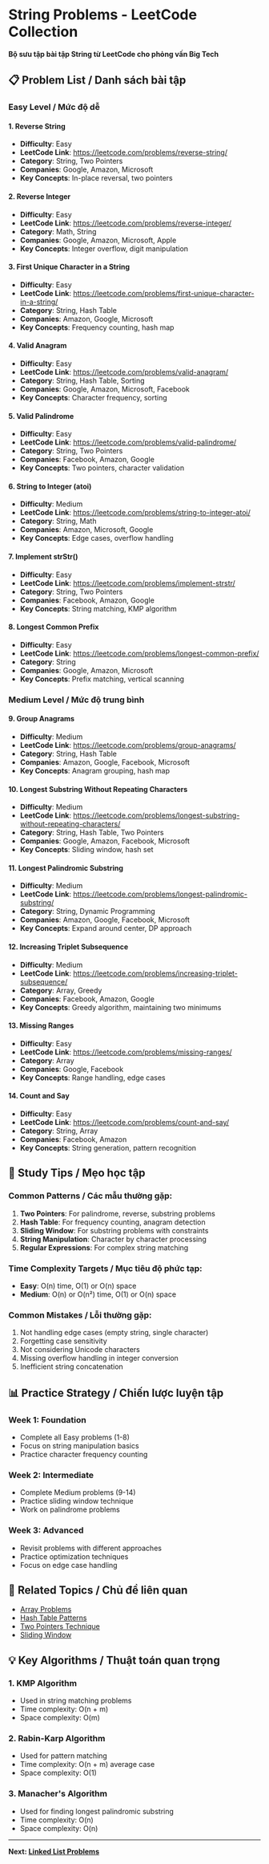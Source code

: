 # String Problems - LeetCode Collection

**Bộ sưu tập bài tập String từ LeetCode cho phỏng vấn Big Tech**

## 📋 Problem List / Danh sách bài tập

### Easy Level / Mức độ dễ

#### 1. Reverse String

- **Difficulty**: Easy
- **LeetCode Link**: https://leetcode.com/problems/reverse-string/
- **Category**: String, Two Pointers
- **Companies**: Google, Amazon, Microsoft
- **Key Concepts**: In-place reversal, two pointers

#### 2. Reverse Integer

- **Difficulty**: Easy
- **LeetCode Link**: https://leetcode.com/problems/reverse-integer/
- **Category**: Math, String
- **Companies**: Google, Amazon, Microsoft, Apple
- **Key Concepts**: Integer overflow, digit manipulation

#### 3. First Unique Character in a String

- **Difficulty**: Easy
- **LeetCode Link**: https://leetcode.com/problems/first-unique-character-in-a-string/
- **Category**: String, Hash Table
- **Companies**: Amazon, Google, Microsoft
- **Key Concepts**: Frequency counting, hash map

#### 4. Valid Anagram

- **Difficulty**: Easy
- **LeetCode Link**: https://leetcode.com/problems/valid-anagram/
- **Category**: String, Hash Table, Sorting
- **Companies**: Google, Amazon, Microsoft, Facebook
- **Key Concepts**: Character frequency, sorting

#### 5. Valid Palindrome

- **Difficulty**: Easy
- **LeetCode Link**: https://leetcode.com/problems/valid-palindrome/
- **Category**: String, Two Pointers
- **Companies**: Facebook, Amazon, Google
- **Key Concepts**: Two pointers, character validation

#### 6. String to Integer (atoi)

- **Difficulty**: Medium
- **LeetCode Link**: https://leetcode.com/problems/string-to-integer-atoi/
- **Category**: String, Math
- **Companies**: Amazon, Microsoft, Google
- **Key Concepts**: Edge cases, overflow handling

#### 7. Implement strStr()

- **Difficulty**: Easy
- **LeetCode Link**: https://leetcode.com/problems/implement-strstr/
- **Category**: String, Two Pointers
- **Companies**: Facebook, Amazon, Google
- **Key Concepts**: String matching, KMP algorithm

#### 8. Longest Common Prefix

- **Difficulty**: Easy
- **LeetCode Link**: https://leetcode.com/problems/longest-common-prefix/
- **Category**: String
- **Companies**: Google, Amazon, Microsoft
- **Key Concepts**: Prefix matching, vertical scanning

### Medium Level / Mức độ trung bình

#### 9. Group Anagrams

- **Difficulty**: Medium
- **LeetCode Link**: https://leetcode.com/problems/group-anagrams/
- **Category**: String, Hash Table
- **Companies**: Amazon, Google, Facebook, Microsoft
- **Key Concepts**: Anagram grouping, hash map

#### 10. Longest Substring Without Repeating Characters

- **Difficulty**: Medium
- **LeetCode Link**: https://leetcode.com/problems/longest-substring-without-repeating-characters/
- **Category**: String, Hash Table, Two Pointers
- **Companies**: Google, Amazon, Facebook, Microsoft
- **Key Concepts**: Sliding window, hash set

#### 11. Longest Palindromic Substring

- **Difficulty**: Medium
- **LeetCode Link**: https://leetcode.com/problems/longest-palindromic-substring/
- **Category**: String, Dynamic Programming
- **Companies**: Amazon, Google, Facebook, Microsoft
- **Key Concepts**: Expand around center, DP approach

#### 12. Increasing Triplet Subsequence

- **Difficulty**: Medium
- **LeetCode Link**: https://leetcode.com/problems/increasing-triplet-subsequence/
- **Category**: Array, Greedy
- **Companies**: Facebook, Amazon, Google
- **Key Concepts**: Greedy algorithm, maintaining two minimums

#### 13. Missing Ranges

- **Difficulty**: Easy
- **LeetCode Link**: https://leetcode.com/problems/missing-ranges/
- **Category**: Array
- **Companies**: Google, Facebook
- **Key Concepts**: Range handling, edge cases

#### 14. Count and Say

- **Difficulty**: Easy
- **LeetCode Link**: https://leetcode.com/problems/count-and-say/
- **Category**: String, Array
- **Companies**: Facebook, Amazon
- **Key Concepts**: String generation, pattern recognition

## 🎯 Study Tips / Mẹo học tập

### Common Patterns / Các mẫu thường gặp:

1. **Two Pointers**: For palindrome, reverse, substring problems
2. **Hash Table**: For frequency counting, anagram detection
3. **Sliding Window**: For substring problems with constraints
4. **String Manipulation**: Character by character processing
5. **Regular Expressions**: For complex string matching

### Time Complexity Targets / Mục tiêu độ phức tạp:

- **Easy**: O(n) time, O(1) or O(n) space
- **Medium**: O(n) or O(n²) time, O(1) or O(n) space

### Common Mistakes / Lỗi thường gặp:

1. Not handling edge cases (empty string, single character)
2. Forgetting case sensitivity
3. Not considering Unicode characters
4. Missing overflow handling in integer conversion
5. Inefficient string concatenation

## 📊 Practice Strategy / Chiến lược luyện tập

### Week 1: Foundation

- Complete all Easy problems (1-8)
- Focus on string manipulation basics
- Practice character frequency counting

### Week 2: Intermediate

- Complete Medium problems (9-14)
- Practice sliding window technique
- Work on palindrome problems

### Week 3: Advanced

- Revisit problems with different approaches
- Practice optimization techniques
- Focus on edge case handling

## 🔗 Related Topics / Chủ đề liên quan

- [Array Problems](../array/README.md)
- [Hash Table Patterns](./hash-table.md)
- [Two Pointers Technique](./two-pointers.md)
- [Sliding Window](./sliding-window.md)

## 💡 Key Algorithms / Thuật toán quan trọng

### 1. KMP Algorithm

- Used in string matching problems
- Time complexity: O(n + m)
- Space complexity: O(m)

### 2. Rabin-Karp Algorithm

- Used for pattern matching
- Time complexity: O(n + m) average case
- Space complexity: O(1)

### 3. Manacher's Algorithm

- Used for finding longest palindromic substring
- Time complexity: O(n)
- Space complexity: O(n)

---

**Next: [Linked List Problems](../linked-list/README.md)**
